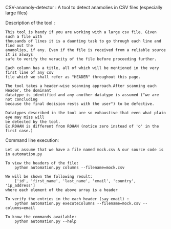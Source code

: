 CSV-anamoly-detector :
	A tool to detect anamolies in CSV files (especially large files)

Description of the tool :

	This tool is handy if you are working with a large csv file. Given such a file with 
	thousands of lines it is a daunting task to go through each line and find out the 
	anamolies, if any. Even if the file is received from a reliable source it is always 
	safe to verify the veracity of the file before proceeding further.

	Each column has a title, all of which will be mentioned in the very first line of any csv 
	file which we shall refer as "HEADER" throughout this page.

	The tool takes a header-wise scanning approach.After scanning each Header, the dominant
	datatype is identified and any another datatype is assumed ("we are not concluding 
	because the final decision rests with the user") to be defective. 

	Datatypes described in the tool are so exhaustive that even what plain eye may miss will
	be detected by the tool.
	Ex.R0HAN is different from ROHAN (notice zero instead of 'o' in the first case.)


Command line execution:

	Let us assume that we have a file named mock.csv & our source code is in automation.py
	
	To view the headers of the file:	
		python automation.py columns --filename=mock.csv

	We will be shown the following result:
		['id', 'first_name', 'last_name', 'email', 'country', 'ip_address']
	where each element of the above array is a header
	
	To verify the entries in the each header (say email) :
		python automation.py executeColumns --filename=mock.csv --columns=email

	To know the commands available:
		python automation.py --help
